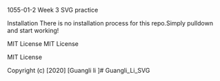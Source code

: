 1055-01-2 Week 3 SVG practice

Installation
There is no installation process for this repo.Simply pulldown and start working!

MIT License
MIT License

MIT License

Copyright (c) [2020] [Guangli li ]# Guangli_Li_SVG